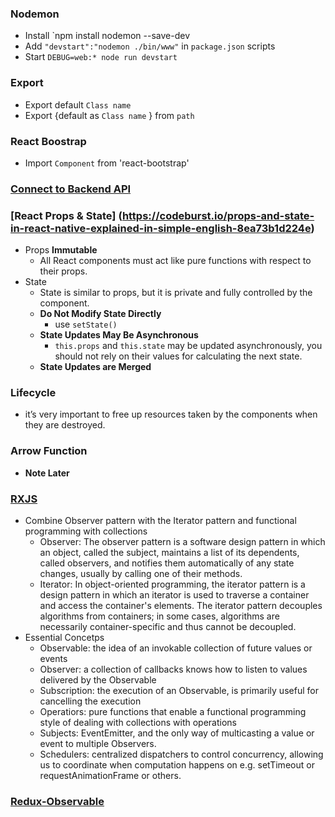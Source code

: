 ### Nodemon
 - Install `npm install nodemon --save-dev
 - Add ` "devstart":"nodemon ./bin/www" ` in `package.json` scripts
 - Start `DEBUG=web:* node run devstart`
 
### Export
 - Export default `Class name`
 - Export {default as `Class name` } from `path`

### React Boostrap
 - Import `Component` from 'react-bootstrap'

### [Connect to Backend API](https://medium.com/@jrshenrique/create-a-react-frontend-a-node-express-backend-and-connect-them-together-c5798926047c)

### [React Props & State] (https://codeburst.io/props-and-state-in-react-native-explained-in-simple-english-8ea73b1d224e)
 - Props **__Immutable__** 
   - All React components must act like pure functions with respect to their props.
 - State
   - State is similar to props, but it is private and fully controlled by the component.
   - **__Do Not Modify State Directly__**
     - use `setState()`
   - **__State Updates May Be Asynchronous__**
     - `this.props` and `this.state` may be updated asynchronously, you should not rely on their values for calculating the next state.
   - **__State Updates are Merged__**

### Lifecycle
 - it’s very important to free up resources taken by the components when they are destroyed.

### Arrow Function 
 - **Note Later**

### [RXJS](https://rxjs-dev.firebaseapp.com/guide/overview) 
- Combine Observer pattern with the Iterator pattern and functional programming with collections
    - Observer: 
      The observer pattern is a software design pattern in which an object, called the subject, maintains a list of its dependents, called observers, and notifies them automatically of any state changes, usually by calling one of their methods.
    - Iterator:
    In object-oriented programming, the iterator pattern is a design pattern in which an iterator is used to traverse a container and access the container's elements. The iterator pattern decouples algorithms from containers; in some cases, algorithms are necessarily container-specific and thus cannot be decoupled.
- Essential Concetps
  - Observable: the idea of an invokable collection of future values or events
  - Observer: a collection of callbacks knows how to listen to values delivered by the Observable
  - Subscription: the execution of an Observable, is primarily useful for cancelling the execution
  - Operatiors: pure functions that enable a functional programming style of dealing with collections with operations 
  - Subjects: EventEmitter, and the only way of multicasting a value or event to multiple Observers.
  - Schedulers: centralized dispatchers to control concurrency, allowing us to coordinate when computation happens on e.g. setTimeout or requestAnimationFrame or others.


### [Redux-Observable](https://redux-observable.js.org/docs/basics/Epics.html)




